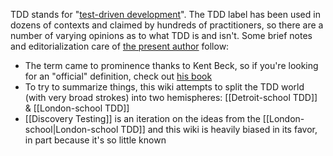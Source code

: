 TDD stands for "[test-driven development](https://en.wikipedia.org/wiki/Test-driven_development)". The TDD label has been used in dozens of contexts and claimed by hundreds of practitioners, so there are a number of varying opinions as to what TDD is and isn't. Some brief notes and editorialization care of [the present author](https://github.com/searls) follow:

* The term came to prominence thanks to Kent Beck, so if you're looking for an "official" definition, check out [his book](https://www.amazon.com/Test-Driven-Development-Kent-Beck/dp/0321146530)
* To try to summarize things, this wiki attempts to split the TDD world (with very broad strokes) into two hemispheres: [[Detroit-school TDD]] & [[London-school TDD]]
* [[Discovery Testing]] is an iteration on the ideas from the [[London-school|London-school TDD]] and this wiki is heavily biased in its favor, in part because it's so little known
